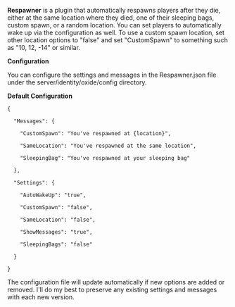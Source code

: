 **Respawner** is a plugin that automatically respawns players after they die, either at the same location where they died, one of their sleeping bags, custom spawn, or a random location. You can set players to automatically wake up via the configuration as well. To use a custom spawn location, set other location options to "false" and set "CustomSpawn" to something such as "10, 12, -14" or similar.

**Configuration**

You can configure the settings and messages in the Respawner.json file under the server/identity/oxide/config directory.

**Default Configuration**

````
{

  "Messages": {

    "CustomSpawn": "You've respawned at {location}",

    "SameLocation": "You've respawned at the same location",

    "SleepingBag": "You've respawned at your sleeping bag"

  },

  "Settings": {

    "AutoWakeUp": "true",

    "CustomSpawn": "false",

    "SameLocation": "false",

    "ShowMessages": "true",

    "SleepingBags": "false"

  }

}
````

The configuration file will update automatically if new options are added or removed. I'll do my best to preserve any existing settings and messages with each new version.